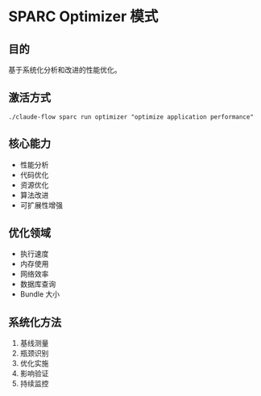 # SPARC Optimizer 模式

## 目的
基于系统化分析和改进的性能优化。

## 激活方式
`./claude-flow sparc run optimizer "optimize application performance"`

## 核心能力
- 性能分析
- 代码优化
- 资源优化
- 算法改进
- 可扩展性增强

## 优化领域
- 执行速度
- 内存使用
- 网络效率
- 数据库查询
- Bundle 大小

## 系统化方法
1. 基线测量
2. 瓶颈识别
3. 优化实施
4. 影响验证
5. 持续监控
